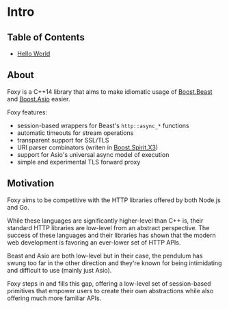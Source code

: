 # Intro

## Table of Contents

* [Hello World](./hello-world.md#Hello-World)

## About

Foxy is a C++14 library that aims to make idiomatic usage of
[Boost.Beast](https://www.boost.org/doc/libs/release/libs/beast/doc/html/index.html)
and [Boost.Asio](https://www.boost.org/doc/libs/release/doc/html/boost_asio.html)
easier.

Foxy features:
* session-based wrappers for Beast's `http::async_*` functions
* automatic timeouts for stream operations
* transparent support for SSL/TLS
* URI parser combinators (writen in
[Boost.Spirit.X3](https://www.boost.org/doc/libs/release/libs/spirit/doc/x3/html/index.html))
* support for Asio's universal async model of execution
* simple and experimental TLS forward proxy

## Motivation

Foxy aims to be competitive with the HTTP libraries offered by both Node.js and Go.

While these languages are significantly higher-level than C++ is, their standard HTTP libraries are
low-level from an abstract perspective. The success of these languages and their libraries has shown
that the modern web  development is favoring an ever-lower set of HTTP APIs.

Beast and Asio are both low-level but in their case, the pendulum has swung too far in the other
direction and they're known for being intimidating and difficult to use (mainly just Asio).

Foxy steps in and fills this gap, offering a low-level set of session-based primitives that empower
users to create their own abstractions while also offering much more familiar APIs.
